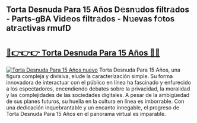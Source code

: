 ## Torta Desnuda Para 15 Años D𝚎sn𝚞dos filtr𝚊dos - Parts-gBA Vid𝚎os filtr𝚊dos - N𝚞evas f𝚘tos atr𝚊ctivas rmufD

# <h2><a href="http://mb47qu.tromn.icu/?c=Torta+Desnuda+Para+15+A%c3%b1os">🔗👉👉👉 Torta Desnuda Para 15 Años 🔗🔗</a></h2>

[![Torta Desnuda Para 15 Años nuevo](https://i.imgur.com/pEAQMta.gif)](http://mb47qu.tromn.icu/?c=Torta+Desnuda+Para+15+A%c3%b1os)
Torta Desnuda Para 15 Años, una figura compleja y divisiva, elude la caracterización simple. Su forma innovadora de interactuar con el público en línea ha fascinado y enfurecido a los espectadores, encendiendo debates sobre la privacidad, la moralidad y las complejidades de las sociedades digitales. A pesar de la ambigüedad de sus planes futuros, su huella en la cultura en línea es imborrable. Con una dedicación inquebrantable y un encanto innegable, el progreso de Torta Desnuda Para 15 Años en el panorama virtual es imparable.
